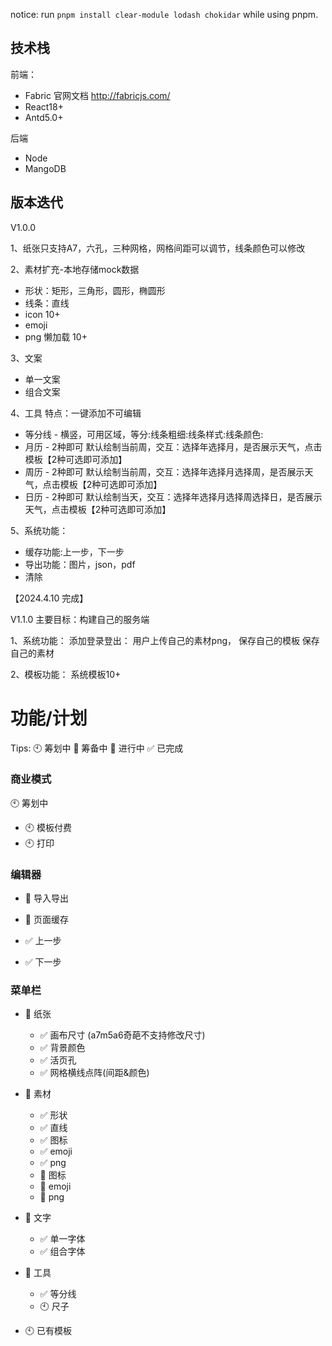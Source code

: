 notice: run `pnpm install clear-module lodash chokidar` while using pnpm.

## 技术栈

前端：

- Fabric 官网文档 http://fabricjs.com/
- React18+
- Antd5.0+

后端

- Node
- MangoDB

## 版本迭代

V1.0.0

1、纸张只支持A7，六孔，三种网格，网格间距可以调节，线条颜色可以修改

2、素材扩充-本地存储mock数据

- 形状：矩形，三角形，圆形，椭圆形
- 线条：直线
- icon 10+
- emoji
- png 懒加载 10+

3、文案

- 单一文案
- 组合文案

4、工具
特点：一键添加不可编辑

- 等分线 - 横竖，可用区域，等分:线条粗细:线条样式:线条颜色:
- 月历 - 2种即可 默认绘制当前周，交互：选择年选择月，是否展示天气，点击模板【2种可选即可添加】
- 周历 - 2种即可 默认绘制当前周，交互：选择年选择月选择周，是否展示天气，点击模板【2种可选即可添加】
- 日历 - 2种即可 默认绘制当天，交互：选择年选择月选择周选择日，是否展示天气，点击模板【2种可选即可添加】

5、系统功能：

- 缓存功能:上一步，下一步
- 导出功能：图片，json，pdf
- 清除

【2024.4.10 完成】

V1.1.0
主要目标：构建自己的服务端

1、系统功能：
添加登录登出：
用户上传自己的素材png，
保存自己的模板
保存自己的素材

2、模板功能：
系统模板10+

# 功能/计划

Tips: 🕙 筹划中 🔲 筹备中 🚧 进行中 ✅ 已完成

### 商业模式

🕙 筹划中

- 🕙 模板付费
- 🕙 打印

### 编辑器

- 🚧 导入导出

- 🚧 页面缓存
- ✅ 上一步
- ✅ 下一步

### 菜单栏

- 🚧 纸张

  - ✅ 画布尺寸 (a7m5a6奇葩不支持修改尺寸)
  - ✅ 背景颜色
  - ✅ 活页孔
  - ✅ 网格横线点阵(间距&颜色)

- 🚧 素材

  - ✅ 形状
  - ✅ 直线
  - ✅ 图标
  - ✅ emoji
  - ✅ png
  - 🚧 图标
  - 🚧 emoji
  - 🚧 png

- 🚧 文字

  - ✅ 单一字体
  - ✅ 组合字体

- 🚧 工具
  - ✅ 等分线
  - 🕙 尺子
- 🕙 已有模板
